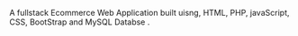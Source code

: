 A fullstack  Ecommerce Web Application built uisng, HTML, PHP, javaScript, CSS, BootStrap and MySQL Databse .
